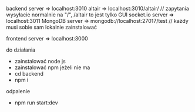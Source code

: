 backend server    => localhost:3010
altair            => localhost:3010/altair/ // zapytania wysyłacie normalnie na "/", /altair to jest tylko GUI
socket.io server  => localhost:3011
MongoDB server    => mongodb://localhost:27017/test // każdy musi sobie sam lokalnie zainstalować

frontend server   => localhost:3000

do działania
- zainstalować node js 
- zainstalować npm jeżeli nie ma
- cd backend
- npm i

odpalenie
- npm run start:dev
